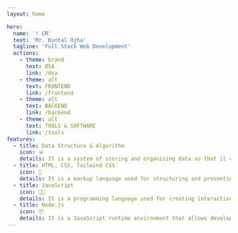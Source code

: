 ```yaml
---
layout: home

hero:
  name: '! CR'
  text: 'Mr. Kuntal Ojha'
  tagline: 'Full Stack Web Development'
  actions:
    - theme: brand
      text: DSA
      link: /dsa
    - theme: alt
      text: FRONTEND
      link: /frontend
    - theme: alt
      text: BACKEND
      link: /backend
    - theme: alt
      text: TOOLS & SOFTWARE
      link: /tools
features:
  - title: Data Structure & Algorithm
    icon: 📊
    details: It is a system of storing and organizing data so that it can be used effectively.
  - title: HTML, CSS, Tailwind CSS
    icon: 🎨
    details: It is a markup language used for structuring and presenting content on the World Wide Web.
  - title: JavaScript
    icon: 👨‍💻
    details: It is a programming language used for creating interactive effects within and around HTML and XML documents.
  - title: Node.js
    icon: 📦
    details: It is a JavaScript runtime environment that allows developers to run JavaScript code outside of a web browser, on the server-side.
---
```

